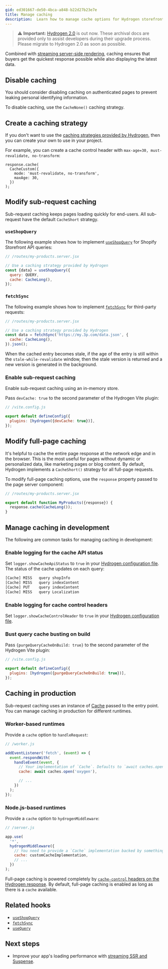 ```yaml
---
gid: ed301667-de50-4bca-a848-b22d27b23e7e
title: Manage caching
description:  Learn how to manage cache options for Hydrogen storefronts.
---
```


> ⚠️ **Important:** [Hydrogen 2.0](https://hydrogen.shopify.dev) is out now. These archival docs are provided only to assist developers during their upgrade process. Please migrate to Hydrogen 2.0 as soon as possible.


Combined with [streaming server-side rendering](/docs/tutorials/streaming-ssr), caching ensures that buyers get the quickest response possible while also displaying the latest data.

## Disable caching

You should consider disabling caching on authenticated pages to prevent leaking personal identifying information.

To disable caching, use the `CacheNone()` caching strategy.

## Create a caching strategy

If you don't want to use the [caching strategies provided by Hydrogen](/docs/tutorials/querying/cache#caching-strategies), then you can create your own to use in your project.

For example, you can create a cache control header with `max-age=30, must-revalidate, no-transform`:

```tsx
response.cache(
  CacheCustom({
    mode: 'must-revalidate, no-transform',
    maxAge: 30,
  })
);
```

## Modify sub-request caching

Sub-request caching keeps pages loading quickly for end-users. All sub-request have the default `CacheShort` strategy.

### `useShopQuery`

The following example shows how to implement [`useShopQuery`](/api/hydrogen/hooks/global/useshopquery) for Shopify Storefront API queries:

```jsx
// /routes/my-products.server.jsx

// Use a caching strategy provided by Hydrogen
const {data} = useShopQuery({
  query: QUERY,
  cache: CacheLong(),
});
```



### `fetchSync`

The following example shows how to implement [`fetchSync`](/api/hydrogen/hooks/global/fetchsync) for third-party requests:

```jsx
// /routes/my-products.server.jsx

// Use a caching strategy provided by Hydrogen
const data = fetchSync('https://my.3p.com/data.json', {
  cache: CacheLong(),
}).json();
```



When the cached entry becomes stale, if the age of the entry is still within the `stale-while-revalidate` window, then the stale version is returned and a new version is generated in the background.

### Enable sub-request caching

Enable sub-request caching using an in-memory store.

Pass `devCache: true` to the second parameter of the Hydrogen Vite plugin:

```js
// /vite.config.js

export default defineConfig({
  plugins: [hydrogen({devCache: true})],
});
```



## Modify full-page caching

It's helpful to cache the entire page response at the network edge and in the browser. This is the most useful for pages without dynamic or personalized data, like marketing pages or blog content. By default, Hydrogen implements a `CacheShort()` strategy for all full-page requests.

To modify full-page caching options, use the `response` property passed to the page server component:

```jsx
// /routes/my-products.server.jsx

export default function MyProducts({response}) {
  response.cache(CacheLong());
}
```



## Manage caching in development

The following are common tasks for managing caching in development:

### Enable logging for the cache API status

Set `logger.showCacheApiStatus` to `true` in your [Hydrogen configuration file](/docs/tutorials/configuration#logger). The status of the cache updates on each query:

```sh
[Cache] MISS   query shopInfo
[Cache] MISS   query indexContent
[Cache] PUT    query indexContent
[Cache] MISS   query Localization
```

### Enable logging for cache control headers

Set `logger.showCacheControlHeader` to `true` in your [Hydrogen configuration file](/docs/tutorials/configuration#logger).

### Bust query cache busting on build

Pass `{purgeQueryCacheOnBuild: true}` to the second parameter of the Hydrogen Vite plugin:

```js
// /vite.config.js

export default defineConfig({
  plugins: [hydrogen({purgeQueryCacheOnBuild: true})],
});
```



## Caching in production

Sub-request caching uses an instance of [Cache](https://developer.mozilla.org/en-US/docs/Web/API/Cache) passed to the entry point. You can manage caching in production for different runtimes.

### Worker-based runtimes

Provide a `cache` option to `handleRequest`:

```js
// /worker.js

addEventListener('fetch', (event) => {
  event.respondWith(
    handleEvent(event, {
      // Your implementation of `Cache`. Defaults to `await caches.open` for Oxygen support.
      cache: await caches.open('oxygen'),

      // ...
    })
  );
});
```



### Node.js-based runtimes

Provide a `cache` option to `hydrogenMiddleware`:

```js
// /server.js

app.use(
  '*',
  hydrogenMiddleware({
    // You need to provide a `Cache` implementation backed by something like Redis or Memcached.
    cache: customCacheImplementation,
    // ...
  })
);
```



Full-page caching is powered completely by [`cache-control` headers on the Hydrogen response](https://developer.mozilla.org/en-US/docs/Web/HTTP/Headers/Cache-Control). By default, full-page caching is enabled as long as there is a `cache` available.

## Related hooks

- [`useShopQuery`](/api/hydrogen/hooks/global/useshopquery)
- [`fetchSync`](/api/hydrogen/hooks/global/fetchsync)
- [`useQuery`](/api/hydrogen/hooks/global/usequery)

## Next steps

- Improve your app's loading performance with [streaming SSR and Suspense](/docs/tutorials/streaming-ssr).
